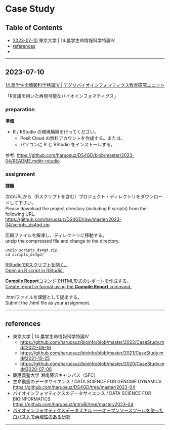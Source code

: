 # Case Study

## Table of Contents
- [2023-07-10](#2023-07-10) 東京大学 | 14.農学生命情報科学特論IV
- [references](#references)
- [](#)

----------
## 2023-07-10

[14.農学生命情報科学特論IV | アグリバイオインフォマティクス教育研究ユニット](http://www.iu.a.u-tokyo.ac.jp/lectures/AG14/)

「R言語を用いた再現可能なバイオインフォマティクス」

### preparation
**準備**

- R / RStudio の環境構築を行ってください。
  - Posit Cloud の無料アカウントを作成する。または、
  - パソコンに R と RStudio をインストールする。

参考: 
https://github.com/haruosuz/DS4GD/blob/master/2023-04/README.md#r-rstudio

### assignment
**課題**

次のURLから（Rスクリプトを含む）プロジェクト・ディレクトリをダウンロードして下さい。  
Please download the project directory (including R scripts) from the following URL.  
https://github.com/haruosuz/DS4GD/raw/master/2023-04/scripts_ds4gd.zip

圧縮ファイルを解凍し、ディレクトリに移動する。  
unzip the compressed file and change to the directory.  
```
unzip scripts_ds4gd.zip
cd scripts_ds4gd/
```

[RStudioでRスクリプトを開く。  
Open an R script in RStudio.  ](https://r4ds.had.co.nz/workflow-scripts.html)

[**Compile Report**コマンドでHTML形式のレポートを作成する。  
Create report in format using the **Compile Report** command.  ](https://github.com/haruosuz/DS4GD/blob/master/2020/CaseStudy.md#compile-report)

.htmlファイルを課題として提出する。  
Submit the .html file as your assignment.

----------
## references

- 東京大学 | 14.農学生命情報科学特論IV
  - https://github.com/haruosuz/bioinfo/blob/master/2022/CaseStudy.md#2022-06-16
  - https://github.com/haruosuz/bioinfo/blob/master/2021/CaseStudy.md#2021-10-25
  - https://github.com/haruosuz/bioinfo/blob/master/2020/CaseStudy.md#2020-07-06
- 慶應義塾大学 湘南藤沢キャンパス（SFC）
- 生命動態のデータサイエンス / DATA SCIENCE FOR GENOME DYNAMICS https://github.com/haruosuz/DS4GD/tree/master/2023-04
- バイオインフォマティクスのデータサイエンス / DATA SCIENCE FOR BIOINFORMATICS https://github.com/haruosuz/introBI/tree/master/2023-04
- [バイオインフォマティクスデータスキル ――オープンソースツールを使ったロバストで再現性のある研究](https://www.oreilly.co.jp/books/9784873118635/)

----------

